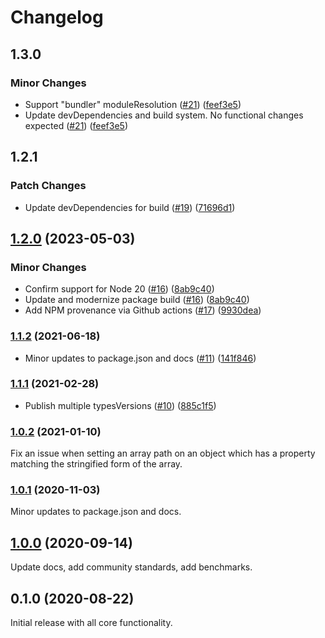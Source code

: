 # Changelog

## 1.3.0

### Minor Changes

- Support "bundler" moduleResolution ([#21](https://github.com/spautz/tiny-immutable-set/issues/21)) ([feef3e5](https://github.com/spautz/tiny-immutable-set/commit/feef3e50d07ae6112d8d44cc1e44613fae62ffbc))
- Update devDependencies and build system. No functional changes expected ([#21](https://github.com/spautz/tiny-immutable-set/issues/21)) ([feef3e5](https://github.com/spautz/tiny-immutable-set/commit/feef3e50d07ae6112d8d44cc1e44613fae62ffbc))

## 1.2.1

### Patch Changes

- Update devDependencies for build ([#19](https://github.com/spautz/tiny-immutable-set/issues/19)) ([71696d1](https://github.com/spautz/tiny-immutable-set/commit/71696d1fc6b3c7f2d760ef00c32de38629a683e8))

## [1.2.0](https://github.com/spautz/tiny-immutable-set/compare/v1.1.2...v1.2.0) (2023-05-03)

### Minor Changes

- Confirm support for Node 20 ([#16](https://github.com/spautz/tiny-immutable-set/issues/16)) ([8ab9c40](https://github.com/spautz/tiny-immutable-set/commit/8ab9c40d4ca882ed43999260fadb8fee24da3b06))
- Update and modernize package build ([#16](https://github.com/spautz/tiny-immutable-set/issues/16)) ([8ab9c40](https://github.com/spautz/tiny-immutable-set/commit/8ab9c40d4ca882ed43999260fadb8fee24da3b06))
- Add NPM provenance via Github actions ([#17](https://github.com/spautz/tiny-immutable-set/issues/17)) ([9930dea](https://github.com/spautz/tiny-immutable-set/commit/9930dea22b7362f06ea90c56df6b4db53bbd3875))

### [1.1.2](https://github.com/spautz/tiny-immutable-set/compare/v1.1.1...v1.1.2) (2021-06-18)

- Minor updates to package.json and docs ([#11](https://github.com/spautz/tiny-immutable-set/issues/11)) ([141f846](https://github.com/spautz/tiny-immutable-set/commit/141f846e6a6962625209d7bf1f02ec4fb6f69d02))

### [1.1.1](https://github.com/spautz/tiny-immutable-set/compare/v1.0.2...v1.1.1) (2021-02-28)

- Publish multiple typesVersions ([#10](https://github.com/spautz/tiny-immutable-set/issues/10)) ([885c1f5](https://github.com/spautz/tiny-immutable-set/commit/885c1f5627615ba99734461c352f2f64444c04a2))

### [1.0.2](https://github.com/spautz/tiny-immutable-set/compare/v1.0.1...v1.0.2) (2021-01-10)

Fix an issue when setting an array path on an object which has a property matching the stringified form of the array.

### [1.0.1](https://github.com/spautz/tiny-immutable-set/compare/v1.0.0...v1.0.1) (2020-11-03)

Minor updates to package.json and docs.

## [1.0.0](https://github.com/spautz/tiny-immutable-set/compare/v0.1.0...v1.0.0) (2020-09-14)

Update docs, add community standards, add benchmarks.

## 0.1.0 (2020-08-22)

Initial release with all core functionality.
